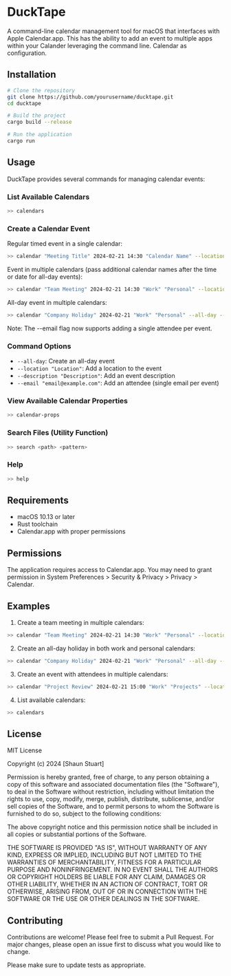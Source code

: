 # DuckTape

A command-line calendar management tool for macOS that interfaces with Apple Calendar.app.
This has the ability to add an event to multiple apps within your Calander leveraging the command line. Calendar as configuration.

## Installation

```bash
# Clone the repository
git clone https://github.com/yourusername/ducktape.git
cd ducktape

# Build the project
cargo build --release

# Run the application
cargo run
```

## Usage

DuckTape provides several commands for managing calendar events:

### List Available Calendars

```bash
>> calendars
```

### Create a Calendar Event

Regular timed event in a single calendar:
```bash
>> calendar "Meeting Title" 2024-02-21 14:30 "Calendar Name" --location "Conference Room" --description "Meeting details" --email "attendee@example.com"
```

Event in multiple calendars (pass additional calendar names after the time or date for all-day events):
```bash
>> calendar "Team Meeting" 2024-02-21 14:30 "Work" "Personal" --location "Conference Room" --description "Meeting details"
```

All-day event in multiple calendars:
```bash
>> calendar "Company Holiday" 2024-02-21 "Work" "Personal" --all-day --description "Office Closed"
```

Note: The --email flag now supports adding a single attendee per event.

### Command Options

- `--all-day`: Create an all-day event
- `--location "Location"`: Add a location to the event
- `--description "Description"`: Add an event description
- `--email "email@example.com"`: Add an attendee (single email per event)

### View Available Calendar Properties

```bash
>> calendar-props
```

### Search Files (Utility Function)

```bash
>> search <path> <pattern>
```

### Help

```bash
>> help
```

## Requirements

- macOS 10.13 or later
- Rust toolchain
- Calendar.app with proper permissions

## Permissions

The application requires access to Calendar.app. You may need to grant permission in System Preferences > Security & Privacy > Privacy > Calendar.

## Examples

1. Create a team meeting in multiple calendars:
```bash
>> calendar "Team Meeting" 2024-02-21 14:30 "Work" "Personal" --location "Conference Room" --description "Weekly sync" --email "team@company.com"
```

2. Create an all-day holiday in both work and personal calendars:
```bash
>> calendar "Company Holiday" 2024-02-21 "Work" "Personal" --all-day --description "Office Closed"
```

3. Create an event with attendees in multiple calendars:
```bash
>> calendar "Project Review" 2024-02-21 15:00 "Work" "Projects" --location "Conference Room" --description "Monthly review" --email "team@company.com"
```

4. List available calendars:
```bash
>> calendars
```

## License

MIT License

Copyright (c) 2024 [Shaun Stuart]

Permission is hereby granted, free of charge, to any person obtaining a copy
of this software and associated documentation files (the "Software"), to deal
in the Software without restriction, including without limitation the rights
to use, copy, modify, merge, publish, distribute, sublicense, and/or sell
copies of the Software, and to permit persons to whom the Software is
furnished to do so, subject to the following conditions:

The above copyright notice and this permission notice shall be included in all
copies or substantial portions of the Software.

THE SOFTWARE IS PROVIDED "AS IS", WITHOUT WARRANTY OF ANY KIND, EXPRESS OR
IMPLIED, INCLUDING BUT NOT LIMITED TO THE WARRANTIES OF MERCHANTABILITY,
FITNESS FOR A PARTICULAR PURPOSE AND NONINFRINGEMENT. IN NO EVENT SHALL THE
AUTHORS OR COPYRIGHT HOLDERS BE LIABLE FOR ANY CLAIM, DAMAGES OR OTHER
LIABILITY, WHETHER IN AN ACTION OF CONTRACT, TORT OR OTHERWISE, ARISING FROM,
OUT OF OR IN CONNECTION WITH THE SOFTWARE OR THE USE OR OTHER DEALINGS IN THE
SOFTWARE.

## Contributing

Contributions are welcome! Please feel free to submit a Pull Request. For major changes, please open an issue first to discuss what you would like to change.

Please make sure to update tests as appropriate.
